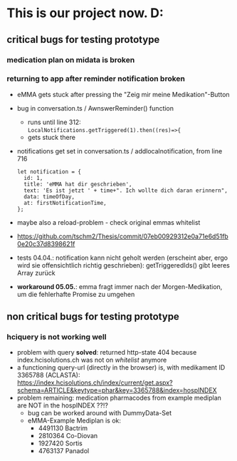 # This is our project now. D:

## critical bugs for testing prototype
### medication plan on midata is broken

### returning to app after reminder notification broken
- eMMA gets stuck after pressing the "Zeig mir meine Medikation"-Button
- bug in conversation.ts / AwnswerReminder() function
  - runs until line 312: `LocalNotifications.getTriggered(1).then((res)=>{`
  - gets stuck there
- notifications get set in conversation.ts / addlocalnotification, from line 716

      let notification = {
        id: 1,
        title: 'eMMA hat dir geschrieben',
        text: 'Es ist jetzt ' + time+". Ich wollte dich daran erinnern",
        data: timeOfDay,
        at: firstNotificationTime,
      };
- maybe also a reload-problem - check original emmas whitelist
- https://github.com/tschm2/Thesis/commit/07eb00929312e0a71e6d51fb0e20c37d8398621f
- tests 04.04.: notification kann nicht geholt werden (erscheint aber, ergo wird sie offensichtlich richtig geschrieben): getTriggeredIds() gibt leeres Array zurück
- __workaround 05.05.__: emma fragt immer nach der Morgen-Medikation, um die fehlerhafte Promise zu umgehen

## non critical bugs for testing prototype
### hciquery is not working well
- problem with query __solved__: returned http-state 404 because index.hcisolutions.ch was not on _whitelist_ anymore
- a functioning query-url (directly in the browser) is, with medikament ID 3365788 (ACLASTA): https://index.hcisolutions.ch/index/current/get.aspx?schema=ARTICLE&keytype=phar&key=3365788&index=hospINDEX
- problem remaining: medication pharmacodes from example mediplan are NOT in the hospINDEX ??!?
  - bug can be worked around with DummyData-Set
  - eMMA-Example Mediplan is ok:
    - 4491130 Bactrim
    - 2810364 Co-Diovan
    - 1927420 Sortis
    - 4763137 Panadol
